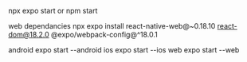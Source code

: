  npx expo start
 or
 npm start
 
 web dependancies
 npx expo install react-native-web@~0.18.10 react-dom@18.2.0 @expo/webpack-config@^18.0.1
 
 android
    expo start --android
  ios
    expo start --ios
  web
    expo start --web